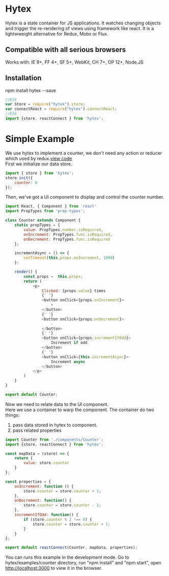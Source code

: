 # Hytex 

Hytex is a state container for JS applications. It watches changing objects and trigger the re-rendering of views using framework like react. It is a lightwweight alternative for Redux, Mobx or Flux.

## Compatible with all serious browsers
Works with: IE 9+, FF 4+, SF 5+, WebKit, CH 7+, OP 12+, Node.JS

## Installation
npm install hytex --save
```javascript
//ES5
var Store = require("hytex").store;
var connectReact = require("hytex").connectReact;
//ES6
import {store, reactConnect } from 'hytex';
```

# Simple Example

We use hytex to implement a counter, we don't need any action or reducer which used by redux.[view code](https://github.com/reactjs/redux/tree/master/examples/counter)<br>
First we initialize our data store.
```javascript
import { store } from 'hytex';
store.init({
    counter: 0
});
```

Then, we've got a UI component to display and control the counter number.
```javascript
import React, { Component } from 'react'
import PropTypes from 'prop-types';

class Counter extends Component {
    static propTypes = {
        value: PropTypes.number.isRequired,
        onIncrement: PropTypes.func.isRequired,
        onDecrement: PropTypes.func.isRequired
    };

    incrementAsync = () => {
        setTimeout(this.props.onIncrement, 1000)
    };

    render() {
        const props =  this.props;
        return (
            <p>
                Clicked: {props.value} times
                {' '}
                <button onClick={props.onIncrement}>
                    +
                </button>
                {' '}
                <button onClick={props.onDecrement}>
                    -
                </button>
                {' '}
                <button onClick={props.incrementIfOdd}>
                    Increment if odd
                </button>
                {' '}
                <button onClick={this.incrementAsync}>
                    Increment async
                </button>
            </p>
        )
    }
}

export default Counter;
```

Now we need to relate data to the UI component. <br>
Here we use a container to warp the component. The container do two things: <br>
1) pass data stored in hytex to component.<br>
2) pass related properties<br>

```javascript
import Counter from './components/Counter';
import {store, reactConnect } from 'hytex';

const mapData = (store) => {
    return {
        value: store.counter
    }
};

const properties = {
    onIncrement: function () {
        store.counter = store.counter + 1;
    },
    onDecrement: function() {
        store.counter = store.counter - 1;
    },
    incrementIfOdd: function() {
        if (store.counter % 2 !== 0) {
            store.counter = store.counter + 1;
        }
    }
};

export default reactConnect(Counter, mapData, properties);
```
You can runs this example in the development mode.
Go to hytex/examples/counter directory, run "npm install" and "npm start", open [http://localhost:3000](http://localhost:3000) to view it in the browser.
